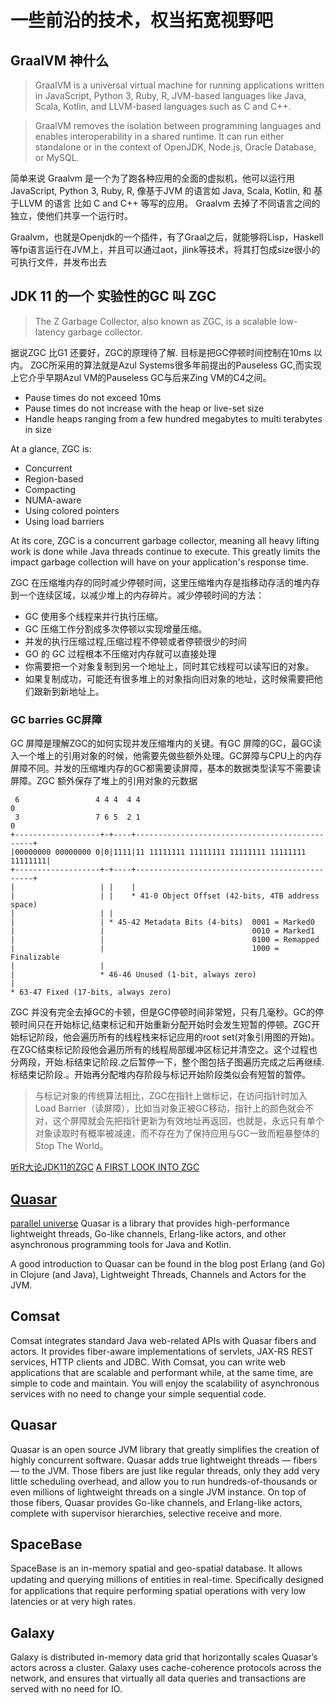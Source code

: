 # 一些前沿的技术，权当拓宽视野吧

## GraalVM 神什么
> GraalVM is a universal virtual machine for running applications written in JavaScript, Python 3, Ruby, R, JVM-based languages like Java, Scala, Kotlin, and LLVM-based languages such as C and C++.

> GraalVM removes the isolation between programming languages and enables interoperability in a shared runtime. It can run either standalone or in the context of OpenJDK, Node.js, Oracle Database, or MySQL.

简单来说 Graalvm 是一个为了跑各种应用的全面的虚拟机，他可以运行用 JavaScript, Python 3, Ruby, R, 像基于JVM 的语言如 Java, Scala, Kotlin, 和 基于LLVM 的语言 比如 C and C++ 等写的应用。 Graalvm 去掉了不同语言之间的独立，使他们共享一个运行时。

Graalvm，也就是Openjdk的一个插件，有了Graal之后，就能够将Lisp，Haskell等fp语言运行在JVM上，并且可以通过aot，jlink等技术，将其打包成size很小的可执行文件，并发布出去

## JDK 11 的一个 实验性的GC 叫 ZGC

> The Z Garbage Collector, also known as ZGC, is a scalable low-latency garbage collector.

据说ZGC 比G1 还要好，ZGC的原理待了解. 目标是把GC停顿时间控制在10ms 以内。
ZGC所采用的算法就是Azul Systems很多年前提出的Pauseless GC,而实现上它介乎早期Azul VM的Pauseless GC与后来Zing VM的C4之间。

* Pause times do not exceed 10ms
* Pause times do not increase with the heap or live-set size
* Handle heaps ranging from a few hundred megabytes to multi terabytes in size

At a glance, ZGC is:

* Concurrent
* Region-based
* Compacting
* NUMA-aware
* Using colored pointers
* Using load barriers

At its core, ZGC is a concurrent garbage collector, meaning all heavy lifting work is done while Java threads continue to execute. This greatly limits the impact garbage collection will have on your application's response time.

ZGC 在压缩堆内存的同时减少停顿时间，这里压缩堆内存是指移动存活的堆内存到一个连续区域，以减少堆上的内存碎片。减少停顿时间的方法：
* GC 使用多个线程来并行执行压缩。
* GC 压缩工作分割成多次停顿以实现增量压缩。
* 并发的执行压缩过程,压缩过程不停顿或者停顿很少的时间
* GO 的 GC 过程根本不压缩对内存就可以直接处理
* 你需要把一个对象复制到另一个地址上，同时其它线程可以读写旧的对象。
* 如果复制成功，可能还有很多堆上的对象指向旧对象的地址，这时候需要把他们跟新到新地址上。

### GC barries GC屏障
GC 屏障是理解ZGC的如何实现并发压缩堆内的关键。有GC 屏障的GC，最GC读入一个堆上的引用对象的时候，他需要先做些额外处理。GC屏障与CPU上的内存屏障不同。并发的压缩堆内存的GC都需要读屏障，基本的数据类型读写不需要读屏障。ZGC 额外保存了堆上的引用对象的元数据
```
 6                 4 4 4  4 4                                             0
 3                 7 6 5  2 1                                             0
+-------------------+-+----+-----------------------------------------------+
|00000000 00000000 0|0|1111|11 11111111 11111111 11111111 11111111 11111111|
+-------------------+-+----+-----------------------------------------------+
|                   | |    |
|                   | |    * 41-0 Object Offset (42-bits, 4TB address space)
|                   | |
|                   | * 45-42 Metadata Bits (4-bits)  0001 = Marked0
|                   |                                 0010 = Marked1
|                   |                                 0100 = Remapped
|                   |                                 1000 = Finalizable
|                   |
|                   * 46-46 Unused (1-bit, always zero)
|
* 63-47 Fixed (17-bits, always zero)
```

ZGC 并没有完全去掉GC的卡顿，但是GC停顿时间非常短，只有几毫秒。GC的停顿时间只在开始标记,结束标记和开始重新分配开始时会发生短暂的停顿。ZGC开始标记阶段，他会遍历所有的线程栈来标记应用的root set(对象引用图的开始)。在ZGC结束标记阶段他会遍历所有的线程局部缓冲区标记并清空之。这个过程也分两段，开始.标结束记阶段.之后暂停一下，整个图包括子图遍历完成之后再继续.标结束记阶段.。开始再分配堆内存阶段与标记开始阶段类似会有短暂的暂停。

> 与标记对象的传统算法相比，ZGC在指针上做标记，在访问指针时加入Load Barrier（读屏障），比如当对象正被GC移动，指针上的颜色就会不对，这个屏障就会先把指针更新为有效地址再返回，也就是，永远只有单个对象读取时有概率被减速，而不存在为了保持应用与GC一致而粗暴整体的Stop The World。

[听R大论JDK11的ZGC](https://juejin.im/entry/5b86a276f265da435c4402d4)
[A FIRST LOOK INTO ZGC](https://dinfuehr.github.io/blog/a-first-look-into-zgc/)



## [Quasar](http://docs.paralleluniverse.co/quasar/)
[parallel universe](http://www.paralleluniverse.co/)
Quasar is a library that provides high-performance lightweight threads, Go-like channels, Erlang-like actors, and other asynchronous programming tools for Java and Kotlin.

A good introduction to Quasar can be found in the blog post Erlang (and Go) in Clojure (and Java), Lightweight Threads, Channels and Actors for the JVM.

## Comsat
Comsat integrates standard Java web-related APIs with Quasar fibers and actors. It provides fiber-aware implementations of servlets, JAX-RS REST services, HTTP clients and JDBC. With Comsat, you can write web applications that are scalable and performant while, at the same time, are simple to code and maintain. You will enjoy the scalability of asynchronous services with no need to change your simple sequential code.

## Quasar
Quasar is an open source JVM library that greatly simplifies the creation of highly concurrent software. Quasar adds true lightweight threads — fibers — to the JVM. Those fibers are just like regular threads, only they add very little scheduling overhead, and allow you to run hundreds-of-thousands or even millions of lightweight threads on a single JVM instance. On top of those fibers, Quasar provides Go-like channels, and Erlang-like actors, complete with supervisor hierarchies, selective receive and more.

## SpaceBase
SpaceBase is an in-memory spatial and geo-spatial database. It allows updating and querying millions of entities in real-time. Speciﬁcally designed for applications that require performing spatial operations with very low latencies or at very high rates.

## Galaxy
Galaxy is distributed in-memory data grid that horizontally scales Quasar’s actors across a cluster. Galaxy uses cache-coherence protocols across the network, and ensures that virtually all data queries and transactions are served with no need for IO.
